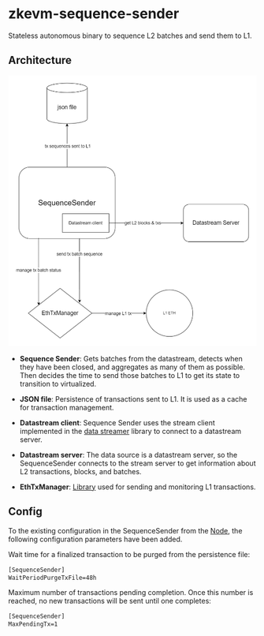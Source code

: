 # zkevm-sequence-sender
Stateless autonomous binary to sequence L2 batches and send them to L1.

## Architecture
![Diagram](docs/sequencesender.drawio.png)

- **Sequence Sender**: Gets batches from the datastream, detects when they have been closed, and aggregates as many of them as possible. Then decides the time to send those batches to L1 to get its state to transition to virtualized.

- **JSON file**: Persistence of transactions sent to L1. It is used as a cache for transaction management.

- **Datastream client**: Sequence Sender uses the stream client implemented in the [data streamer](https://github.com/0xPolygonHermez/zkevm-data-streamer) library to connect to a datastream server.

- **Datastream server**: The data source is a datastream server, so the SequenceSender connects to the stream server to get information about L2 transactions, blocks, and batches.

- **EthTxManager**: [Library](https://github.com/0xPolygonHermez/zkevm-ethtx-manager) used for sending and monitoring L1 transactions.

## Config
To the existing configuration in the SequenceSender from the [Node](https://github.com/0xPolygonHermez/zkevm-node), the following configuration parameters have been added.

Wait time for a finalized transaction to be purged from the persistence file:
```
[SequenceSender]
WaitPeriodPurgeTxFile=48h
```

Maximum number of transactions pending completion. Once this number is reached, no new transactions will be sent until one completes:
```
[SequenceSender]
MaxPendingTx=1
```
